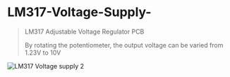# LM317-Voltage-Supply-
> LM317 Adjustable Voltage Regulator PCB
>
> By rotating the potentiometer, the output voltage can be varied from 1.23V to 10V

![LM317 Voltage supply 2](https://user-images.githubusercontent.com/72513954/95360222-b6f6e200-08e8-11eb-9ade-0ead032e10f5.PNG)
